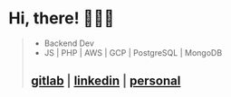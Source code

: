# Hi, there! 👨🏽‍💻

>
>  - Backend Dev
>  - JS | PHP | AWS | GCP | PostgreSQL | MongoDB
>  ## [gitlab](www.gitlab.com/clopez12) | [linkedin](https://www.linkedin.com/in/celopez12) | [personal](https://clopez7.github.io)
